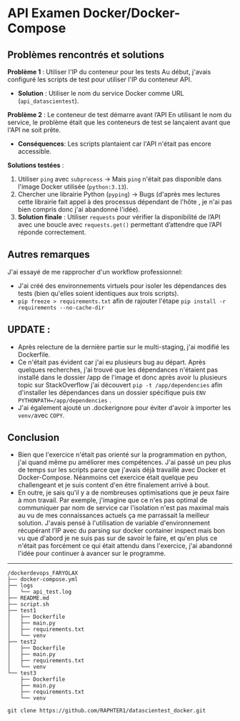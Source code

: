 # API Examen Docker/Docker-Compose

## Problèmes rencontrés et solutions
**Problème 1** : Utiliser l'IP du conteneur pour les tests
Au début, j'avais configuré les scripts de test pour utiliser l'IP du conteneur API.
  - **Solution** : Utiliser le nom du service Docker comme URL (`api_datascientest`).

**Problème 2** : Le conteneur de test démarre avant l’API
En utilisant le nom du service, le problème était que les conteneurs de test se lançaient avant que l'API ne soit prête.
  - **Conséquences**: Les scripts plantaient car l'API n'était pas encore accessible.

**Solutions testées** :
  1. Utiliser `ping` avec `subprocess` -> Mais `ping` n'était pas disponible dans l'image Docker utilisée (`python:3.13`).
  2. Chercher une librairie Python (`pyping`) -> Bugs (d'après mes lectures cette librairie fait appel à des processus dépendant de l'hôte , je n'ai pas bien compris donc j'ai abandonné l'idée).
  3. **Solution finale** : Utiliser `requests` pour vérifier la disponibilité de l’API avec une boucle avec `requests.get()` permettant d’attendre que l’API réponde correctement.

## Autres remarques
J'ai essayé de me rapprocher d'un workflow professionnel:
  - J'ai créé des environnements virtuels pour isoler les dépendances des tests (bien qu'elles soient identiques aux trois scripts).
  - `pip freeze > requirements.txt` afin de rajouter l'étape `pip install -r requirements --no-cache-dir`


## UPDATE :
  - Après relecture de la dernière partie sur le multi-staging, j'ai modifié les Dockerfile.
  - Ce n'était pas évident car j'ai eu plusieurs bug au départ. Après quelques recherches, j'ai trouvé que les dépendances n'étaient pas installé dans le dossier /app de l'image et donc après avoir lu plusieurs topic sur StackOverflow j'ai découvert `pip -t /app/dependencies` afin d'installer les dépendances dans un dossier spécifique puis `ENV PYTHONPATH=/app/dependencies` .
  - J'ai également ajouté un .dockerignore pour éviter d'avoir à importer les `venv/`avec `COPY`.

## Conclusion 
- Bien que l'exercice n'était pas orienté sur la programmation en python, j'ai quand même pu améliorer mes compétences. J'ai passé un peu plus de temps sur les scripts parce que j'avais déjà travaillé avec Docker et Docker-Compose. Néanmoins cet exercice était quelque peu challengeant et je suis content d'en être finalement arrivé à bout.
-  En outre, je sais qu'il y a de nombreuses optimisations que je peux faire à mon travail. Par exemple, j'imagine que ce n'es pas optimal de communiquer par nom de service car l'isolation n'est pas maximal mais au vu de mes connaissances actuels ça me parrassait la meilleur solution. J'avais pensé à l'utilisation de variable d'environnement récupérant l'IP avec du parsing sur docker container inspect mais bon vu que d'abord je ne suis pas sur de savoir le faire, et qu'en plus ce n'était pas forcément ce qui était attendu dans l'exercice, j'ai abandonné l'idée pour continuer à avancer sur le programme.

-----
```
/dockerdevops_FARYOLAX
├── docker-compose.yml
├── logs
│   └── api_test.log
├── README.md
├── script.sh
├── test1
│   ├── Dockerfile
│   ├── main.py
│   ├── requirements.txt
│   └── venv
├── test2
│   ├── Dockerfile
│   ├── main.py
│   ├── requirements.txt
│   └── venv
└── test3
    ├── Dockerfile
    ├── main.py
    ├── requirements.txt
    └── venv
```
```
git clone https://github.com/RAPHTER1/datascientest_docker.git
```
